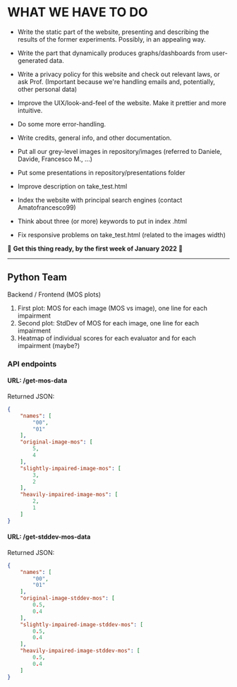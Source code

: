 # WHAT WE HAVE TO DO

- Write the static part of the website, presenting and describing the results of the former experiments. Possibly, in an appealing way.

- Write the part that dynamically produces graphs/dashboards from user-generated data.

- Write a privacy policy for this website and check out relevant laws, or ask Prof. (Important because we're handling emails and, potentially, other personal data)

- Improve the UIX/look-and-feel of the website. Make it prettier and more intuitive.

- Do some more error-handling.

- Write credits, general info, and other documentation. 

- Put all our grey-level images in repository/images (referred to Daniele, Davide, Francesco M., ...)

- Put some presentations in repository/presentations folder

- Improve description on take_test.html

- Index the website with principal search engines (contact Amatofrancesco99)

- Think about three (or more) keywords to put in index .html

- Fix responsive problems on take_test.html (related to the images width)

🏅 **Get this thing ready, by the first week of January 2022** 🏅



***

## Python Team

Backend / Frontend (MOS plots)

1) First plot: MOS for each image (MOS vs image), one line for each impairment
2) Second plot: StdDev of MOS for each image, one line for each impairment
3) Heatmap of individual scores for each evaluator and for each impairment (maybe?)

### API endpoints

#### URL: /get-mos-data

Returned JSON:

```json
{
    "names": [
        "00",
        "01"
    ],
    "original-image-mos": [
        5,
        4
    ],
    "slightly-impaired-image-mos": [
        3,
        2
    ],
    "heavily-impaired-image-mos": [
        2,
        1
    ]
}
```

#### URL: /get-stddev-mos-data

Returned JSON:

```json
{
    "names": [
        "00",
        "01"
    ],
    "original-image-stddev-mos": [
        0.5,
        0.4
    ],
    "slightly-impaired-image-stddev-mos": [
        0.5,
        0.4
    ],
    "heavily-impaired-image-stddev-mos": [
        0.5,
        0.4
    ]
}
```

